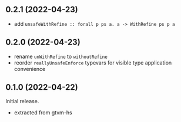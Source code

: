 ## 0.2.1 (2022-04-23)
  * add `unsafeWithRefine :: forall p ps a. a -> WithRefine ps p a`

## 0.2.0 (2022-04-23)
  * rename `unWithRefine` to `withoutRefine`
  * reorder `reallyUnsafeEnforce` typevars for visible type application
    convenience

## 0.1.0 (2022-04-22)
Initial release.

  * extracted from gtvm-hs
